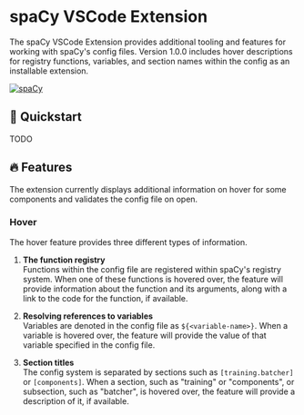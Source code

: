# spaCy VSCode Extension

The spaCy VSCode Extension provides additional tooling and features for working with spaCy's config files. Version 1.0.0 includes hover descriptions for registry functions, variables, and section names within the config as an installable extension. 

[![spaCy](https://img.shields.io/static/v1?label=made%20with%20%E2%9D%A4%20for&message=spaCy&color=09a3d5&style=flat-square)](https://spacy.io)

## 🚀 Quickstart
TODO

## 🔥 Features
The extension currently displays additional information on hover for some components and validates the config file on open.

### Hover
The hover feature provides three different types of information. 

1) **The function registry**  
Functions within the config file are registered within spaCy's registry system. When one of these functions is hovered over, the feature will provide information about the function and its arguments, along with a link to the code for the function, if available. 

2) **Resolving references to variables**  
Variables are denoted in the config file as `${<variable-name>}`. When a variable is hovered over, the feature will provide the value of that variable specified in the config file. 

3) **Section titles**  
The config system is separated by sections such as `[training.batcher]` or `[components]`. When a section, such as "training" or "components", or subsection, such as "batcher", is hovered over, the feature will provide a description of it, if available.
